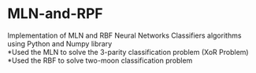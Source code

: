 # MLN-and-RPF
Implementation of MLN and RBF Neural Networks Classifiers algorithms using Python and Numpy library  
*Used the MLN to solve the 3-parity classification problem (XoR Problem)
*Used the RBF to solve two-moon classification problem
